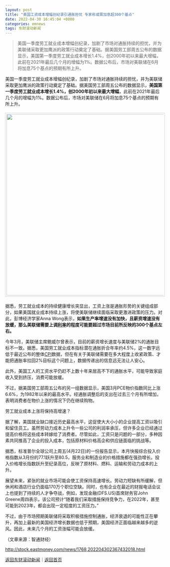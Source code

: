 ```yaml
---
layout: post
title: "美国工资成本增幅创纪录引通胀担忧 专家称或需加息超300个基点"
date: 2022-04-30 16:45:04 +0800
categories: emnews
tags: 东财滚动新闻
---
```

> 美国一季度劳工就业成本增幅创纪录，加剧了市场对通胀持续的担忧，并为美联储采取更加鹰派的政策行动奠定了基础。据美国劳工部周五公布的数据显示，美国第一季度劳工就业成本增长1.4%，创2000年初以来最大增幅，此前在2021年最后几个月的增幅为1%。数据公布后，市场对美联储在6月将加息75个基点的预期有所上升。

<p>美国一季度劳工就业成本增幅创纪录，加剧了市场对通胀持续的担忧，并为美联储采取更加鹰派的政策行动奠定了基础。据美国劳工部周五公布的数据显示，<strong>美国第一季度劳工就业成本增长1.4%，创2000年初以来最大增幅</strong>，此前在2021年最后几个月的增幅为1%。数据公布后，市场对美联储在6月将加息75个基点的预期有所上升。</p>
 <center><img src="https://dfscdn.dfcfw.com/download/D24938806093531180508_w1198h675.jpg" width="580" style="border:#d1d1d1 1px solid;padding:3px;margin:5px 0;" /></center><p>据悉，劳工就业成本的持续健康增长突显出，工资上涨是通胀形势的关键组成部分，如果美国就业成本持续上涨，将使美联储继续面临采取更激进政策的压力。对此，彭博经济学家Anna Wong表示，<strong>如果生产率增速没有加快，且薪资增速没有放缓，那么美联储需要上调<span id="Info.344"><a href="http://data.eastmoney.com/cjsj/yhll.html" class="infokey">利率</a></span>的程度可能要超过市场目前所反映的300个基点左右。</strong></p>
 <p>今年3月，美联储主席鲍威尔曾表示，目前的薪资增长速度与美联储2%的通胀目标不一致。据悉，美国劳工就业成本指标潜在通胀折合年率约4.5%，这一数字远低于最近公布的整体<span id="Info.336"><a href="http://data.eastmoney.com/cjsj/cpi.html" class="infokey">CPI</a></span>数据，但在有关于美联储需要在多大程度上收紧政策、才能把通胀率拉回2%目标这个问题上，数据传递出的信息远无法让人安心。</p>
 <p>此外，美国工人的工资水平仍赶不上数十年来居高不下的通胀水平，可能导致家庭收入受到挤压，消费可能放缓。</p>
 <p>不过，据美国劳工部周五公布的另一组数据显示，美国3月PCE物价指数同比上涨6.6%，为1982年以来的最高水平。经通胀调整后的支出在过去三个月有所增加，表明消费者在物价上涨的情况下仍在继续购物。</p>
 <p>劳工就业成本上涨将保持高增速？</p>
 <p>据了解，美国就业缺口接近历史最高水平，这促使大大小小的企业提高工资以吸引和留住员工。虽然劳动力成本上升令一些公司的利润率承压，但许多企业已经通过提高价格将这些成本转嫁给了消费者。尽管如此，工资只是问题的一部分，多种因素共同推高了企业的投入成本，包括原材料价格高企和供应链面临的挑战等。</p>
 <p>据悉，标准普尔全球公司上周五(4月22日)的一份报告显示，本月快报综合投入价格指数从3月份的77.1跃升至80.5，服务业和制造业的价格措施都在强劲增长。投入价格增长指数跃升至纪录高位，反映了原材料、燃料、运输和劳动力成本的上升。</p>
 <p>展望未来，紧张的就业市场可能会使工资保持高速增长。劳动力短缺有所缓解，但休闲和酒店行业仍面临170万个职位空缺。同时，也有企业在最近的财报电话会议上也提到了持续的人才争夺战，例如，发现金融(DFS.US)首席财务官John Greene周四表示，该公司预计“随着我们采取措施保持竞争力，在2022年，甚至可能到2023年，都会出现一定程度的工资压力。”</p>
 <p>不过，由于市场预期美联储将采取积极措施控制通胀，经济衰退的可能性正在攀升，再加上最新的美国经济增长数据也低于预期，美国经济正面临越来越多的逆风。因此，未来几个月的工资涨幅可能会放缓。</p><p class="em_media">（文章来源：智通财经）</p>

<http://stock.eastmoney.com/news/1768,202204302367432018.html>

[返回东财滚动新闻](//finews.withounder.com/emnews/)｜[返回首页](//finews.withounder.com/)